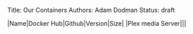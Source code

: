 Title: Our Containers
Authors: Adam Dodman
Status: draft


|Name|Docker Hub|Github|Version|Size|
|Plex media Server|<i class="icon-sphere"></i>|<i class="icon-github"></i>|
